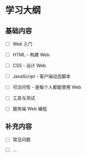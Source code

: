 # 学习大纲

## 基础内容

- [ ] Web 入门  

- [ ] HTML - 构建 Web  

- [ ] CSS - 设计 Web  

- [ ] JavaScript - 客户端动态脚本  

- [ ] 可访问性 - 是每个人都能使用 Web  

- [ ] 工具与测试  

- [ ] 服务端 Web 编程  

## 补充内容 

- [ ] 常见问题  

- [ ] ...